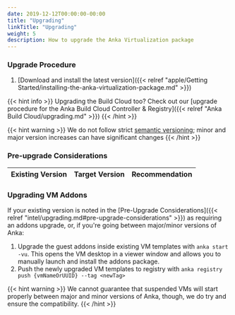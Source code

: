 ```yaml
---
date: 2019-12-12T00:00:00-00:00
title: "Upgrading"
linkTitle: "Upgrading"
weight: 5
description: How to upgrade the Anka Virtualization package
---
```


### Upgrade Procedure

1. [Download and install the latest version]({{< relref "apple/Getting Started/installing-the-anka-virtualization-package.md" >}})

{{< hint info >}}
Upgrading the Build Cloud too? Check out our [upgrade procedure for the Anka Build Cloud Controller & Registry]({{< relref "Anka Build Cloud/upgrading.md" >}})
{{< /hint >}}

{{< hint warning >}}
We do not follow strict [semantic versioning](https://semver.org/); minor and major version increases can have significant changes
{{< /hint >}}

### Pre-upgrade Considerations

Existing Version | Target Version | Recommendation
--- | --- | ---

### Upgrading VM Addons

If your existing version is noted in the [Pre-Upgrade Considerations]({{< relref "intel/upgrading.md#pre-upgrade-considerations" >}}) as requiring an addons upgrade, or, if you're going between major/minor versions of Anka:

   1. Upgrade the guest addons inside existing VM templates with `anka start -vu`. This opens the VM desktop in a viewer window and allows you to manually launch and install the addons package.
   2. Push the newly upgraded VM templates to registry with `anka registry push {vmNameOrUUID} --tag <newTag>`

{{< hint warning >}}
We cannot guarantee that suspended VMs will start properly between major and minor versions of Anka, though, we do try and ensure the compatibility.
{{< /hint >}}
